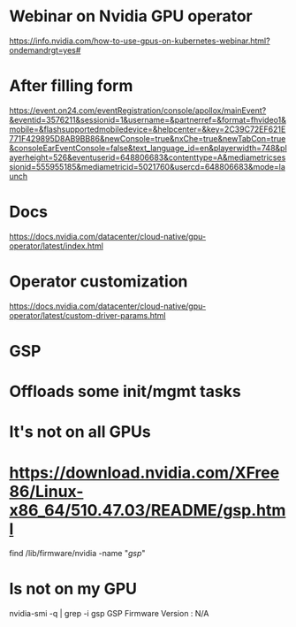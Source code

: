 
# Webinar on Nvidia GPU operator
https://info.nvidia.com/how-to-use-gpus-on-kubernetes-webinar.html?ondemandrgt=yes#
# After filling form
https://event.on24.com/eventRegistration/console/apollox/mainEvent?&eventid=3576211&sessionid=1&username=&partnerref=&format=fhvideo1&mobile=&flashsupportedmobiledevice=&helpcenter=&key=2C39C72EF621E771F429895D8AB9BB86&newConsole=true&nxChe=true&newTabCon=true&consoleEarEventConsole=false&text_language_id=en&playerwidth=748&playerheight=526&eventuserid=648806683&contenttype=A&mediametricsessionid=555955185&mediametricid=5021760&usercd=648806683&mode=launch

# Docs
https://docs.nvidia.com/datacenter/cloud-native/gpu-operator/latest/index.html


# Operator customization
https://docs.nvidia.com/datacenter/cloud-native/gpu-operator/latest/custom-driver-params.html

# GSP
#   Offloads some init/mgmt tasks
#   It's not on all GPUs
# https://download.nvidia.com/XFree86/Linux-x86_64/510.47.03/README/gsp.html
find /lib/firmware/nvidia -name "*gsp*"
#   Is not on my GPU
nvidia-smi -q  | grep -i gsp
    GSP Firmware Version                  : N/A
